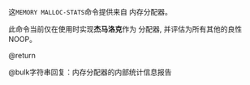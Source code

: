 这`MEMORY MALLOC-STATS`命令提供来自
内存分配器。

此命令当前仅在使用时实现**杰马洛克**作为
分配器, 并评估为所有其他的良性 NOOP。

@return

@bulk字符串回复：内存分配器的内部统计信息报告
